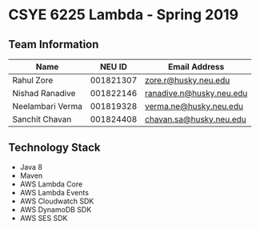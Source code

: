 # CSYE 6225 Lambda - Spring 2019

## Team Information

| Name | NEU ID | Email Address |
| --- | --- | --- |
|Rahul Zore |001821307 |zore.r@husky.neu.edu |
|Nishad Ranadive |001822146 |ranadive.n@husky.neu.edu |
|Neelambari Verma |001819328 |verma.ne@husky.neu.edu |
|Sanchit Chavan |001824408 |chavan.sa@husky.neu.edu |

## Technology Stack
  - Java 8
  - Maven
  - AWS Lambda Core
  - AWS Lambda Events
  - AWS Cloudwatch SDK
  - AWS DynamoDB SDK
  - AWS SES SDK
